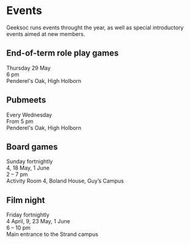 Events
======
Geeksoc runs events throught the year, as well as special introductory events aimed at new members.

End-of-term role play games
---------------------------

Thursday 29 May  
6 pm  
Penderel's Oak, High Holborn

Pubmeets
--------

Every Wednesday  
From 5 pm  
Penderel's Oak, High Holborn

Board games
-----------

Sunday fortnightly  
4, 18 May, 1 June  
2 – 7 pm  
Activity Room 4, Boland House, Guy’s Campus


Film night
----------

Friday fortnightly  
4 April, 9, 23 May, 1 June  
6 – 10 pm  
Main entrance to the Strand campus
